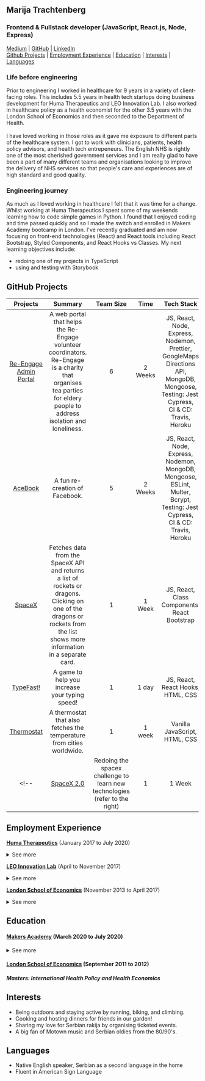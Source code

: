 ## Marija Trachtenberg
### Frontend & Fullstack developer (JavaScript, React.js, Node, Express)  

[Medium](https://medium.com/swlh/the-how-to-set-up-ci-cd-for-your-project-using-travis-ci-heroku-mongodb-fa305c10581a) | [GitHub](https://github.com/Tracht) | [LinkedIn](https://www.linkedin.com/in/marijatrachtenberg)
<br> [Github Projects](#chapter-1) | [Employment Experience](#chapter-2) | [Education](#chapter-3) | [Interests](#chapter-4) | [Languages](#chapter-5) 

 
### Life before engineering

Prior to engineering I worked in healthcare for 9 years in a variety of client-facing roles. This includes 5.5 years in health tech startups doing business development for Huma Therapeutics and LEO Innovation Lab. I also worked in healthcare policy as a health economist for the other 3.5 years with the London School of Economics and then seconded to the Department of Health. <br> <br>
I have loved working in those roles as it gave me exposure to different parts of the healthcare system. I got to work with clinicians, patients, health policy advisors, and health tech entrepeneurs. The English NHS is rightly one of the most cherished government services and I am really glad to have been a part of many different teams and organisations looking to improve the delivery of NHS services so that people's care and experiences are of high standard and good quality. 
  
### Engineering journey

As much as I loved working in healthcare I felt that it was time for a change. Whilst working at Huma Therapeutics I spent some of my weekends learning how to code simple games in Python. I found that I enjoyed coding and time passed quickly and so I made the switch and enrolled in Makers Academy bootcamp in London. I've recently graduated and am now focusing on front-end technologies (React) and React tools including React Bootstrap, Styled Components, and React Hooks vs Classes. My next learning objectives include:
- redoing one of my projects in TypeScript
- using and testing with Storybook
 
## GitHub Projects <a name="chapter-1"></a>

|Projects|Summary|Team Size|Time|Tech Stack|Highlights|
|:-:|:-:|:-:|:-:|:-:|:-:|
|[Re-Engage Admin Portal](https://github.com/Tracht/Re-Engage)|A web portal that helps the Re-Engage volunteer coordinators. Re-Engage is a charity that organises tea parties for eldery people to address isolation and loneliness.|6|2 Weeks|JS, React, Node, Express, Nodemon, Prettier, GoogleMaps Directions API, MongoDB, Mongoose, <br> Testing: Jest, Cypress, <br> CI & CD: Travis, Heroku| Improving my knowledge of server side rendering and implementing CI & CD properly |
|[AceBook](https://github.com/Tracht/AceBook)|A fun re-creation of Facebook.|5|2 Weeks| JS, React, Node, Express, Nodemon, MongoDB, Mongoose, ESLint, Multer, Bcrypt, <br> Testing: Jest, Cypress, <br>CI & CD: Travis, Heroku| Learnign how to use MERN |
|[SpaceX](https://github.com/Tracht/spacex)|Fetches data from the SpaceX API and returns a list of rockets or dragons. Clicking on one of the dragons or rockets from the list shows more information in a separate card.|1|1 Week|JS, React, Class Components, React Bootstrap| More practice with React components using class components|
|[TypeFast!](https://github.com/Tracht/TypeFast)|A game to help you increase your typing speed!|1|1 day|JS, React, React Hooks, HTML, CSS | Using React Hooks for the first time |
|[Thermostat](https://github.com/Tracht/Thermostat)|A thermostat that also fetches the temperature from cities worldwide.|1|1 week|Vanilla JavaScript, HTML, CSS| Learning JavaScript, APIs, and Callbacks|
<!--|[SpaceX 2.0](https://github.com/Tracht/spacex-hooks)|Redoing the spacex challenge to learn new technologies (refer to the right)|1|1 Week|JS, React Hooks, Styled Components, Modal, Axios|-->

## Employment Experience <a name="chapter-2"></a>

**[Huma Therapeutics](https://huma.com)** (January 2017 to July 2020)
   <details close> 
  <summary>See more</summary>
 <br>
  
*Healthcare Partnerships*
- Huma is a rapidly scaling healthcare company ($53m Series A+B). 
- I joined Huma when it was just 12 people in a basement and have seen it grow to 100. 
- I grew our business in London (2 to 5 contracts), Manchester (0 to 11 contracts); and Birmingham (0 to 3 contracts).
- I am most proud of leading our national marketing campaign which require coordination from multiple parts of the business. The campaign received 140+ applications from the NHS which increased our contracts by 5x compared to the year prior.

 </details>
 
**[LEO Innovation Lab](https://leoinnovationlab.com)** (April to November 2017)

 <details close>
<summary>See more</summary>
 <br>
  
*Business Development Consultant*
- LEO Innovation Lab is a Danish company specialising in B2C and B2B digital health services. 
- I was hired for my expertise in the UK healthcare market and was responsible for launching and testing beta-phase digital health products in the UK. 
- In just 8 months I secured 7 pilot sites, 3 in private and 4 in the NHS. 

 </details>

**[London School of Economics](http://www.lse.ac.uk)** (November 2013 to April 2017)

  <details close>
<summary>See more</summary>
 <br> 
  
*Health Economist*
- I was in a client-facing health economist role where I was seconded to the Department of Health. 
- I worked in a team to develop national guidelines to set standards for best practice healthcare across the UK.
- I conducted health economic analyses and presented results to 100+ stakeholders across 7 health and social care topic areas.
 </details>

## Education <a name="chapter-3"></a>

#### [Makers Academy](https://makers.tech) (March 2020 to July 2020)
 <details close>
<summary>See more</summary>
 <br>
  
*Software Development Course*
- OOP, TDD, MVC, DDD
- Agile Development Process
- Ruby, Sinatra, JavaScript, Node, MongoDB, PostgreSQL
- RSpec, Jasmine, Capybara, Jest, Cypress
 </details>
 
#### [London School of Economics](http://www.lse.ac.uk) (September 2011 to 2012)
##### Masters: International Health Policy and Health Economics #####

## Interests <a name="chapter-4"></a>
- Being outdoors and staying active by running, biking, and climbing.
- Cooking and hosting dinners for friends in our garden!
- Sharing my love for Serbian rakija by organising ticketed events. 
- A big fan of Motown music and Serbian oldies from the 80/90's. 

## Languages <a name="chapter-5"></a>
- Native English speaker, Serbian as a second language in the home
- Fluent in American Sign Language
